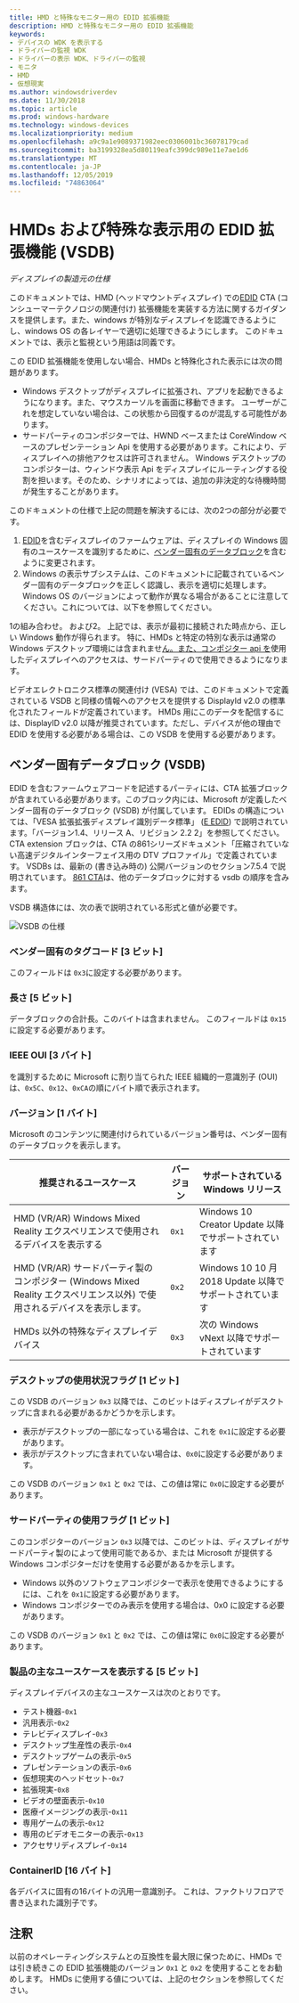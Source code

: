 ```yaml
---
title: HMD と特殊なモニター用の EDID 拡張機能
description: HMD と特殊なモニター用の EDID 拡張機能
keywords:
- デバイスの WDK を表示する
- ドライバーの監視 WDK
- ドライバーの表示 WDK、ドライバーの監視
- モニタ
- HMD
- 仮想現実
ms.author: windowsdriverdev
ms.date: 11/30/2018
ms.topic: article
ms.prod: windows-hardware
ms.technology: windows-devices
ms.localizationpriority: medium
ms.openlocfilehash: a9c9a1e9089371982eec0306001bc36078179cad
ms.sourcegitcommit: ba3199328ea5d80119eafc399dc989e11e7ae1d6
ms.translationtype: MT
ms.contentlocale: ja-JP
ms.lasthandoff: 12/05/2019
ms.locfileid: "74863064"
---
```

# <a name="edid-extension-vsdb-for-hmds-and-specialized-displays"></a>HMDs および特殊な表示用の EDID 拡張機能 (VSDB)

*ディスプレイの製造元の仕様*

このドキュメントでは、HMD (ヘッドマウントディスプレイ) での[EDID](https://en.wikipedia.org/wiki/Extended_Display_Identification_Data) CTA (コンシューマーテクノロジの関連付け) 拡張機能を実装する方法に関するガイダンスを提供します。また、windows が特別なディスプレイを認識できるようにし、windows OS の各レイヤーで適切に処理できるようにします。 このドキュメントでは、表示と監視という用語は同義です。

この EDID 拡張機能を使用しない場合、HMDs と特殊化された表示には次の問題があります。

* Windows デスクトップがディスプレイに拡張され、アプリを起動できるようになります。また、マウスカーソルを画面に移動できます。 ユーザーがこれを想定していない場合は、この状態から回復するのが混乱する可能性があります。
* サードパーティのコンポジターでは、HWND ベースまたは CoreWindow ベースのプレゼンテーション Api を使用する必要があります。これにより、ディスプレイへの排他アクセスは許可されません。 Windows デスクトップのコンポジターは、ウィンドウ表示 Api をディスプレイにルーティングする役割を担います。そのため、シナリオによっては、追加の非決定的な待機時間が発生することがあります。

このドキュメントの仕様で上記の問題を解決するには、次の2つの部分が必要です。

1. [EDID](https://en.wikipedia.org/wiki/Extended_Display_Identification_Data)を含むディスプレイのファームウェアは、ディスプレイの Windows 固有のユースケースを識別するために、[ベンダー固有のデータブロック](https://en.wikipedia.org/wiki/Extended_Display_Identification_Data#EIA.2FCEA-861_extension_block)を含むように変更されます。
2. Windows の表示サブシステムは、このドキュメントに記載されているベンダー固有のデータブロックを正しく認識し、表示を適切に処理します。 Windows OS のバージョンによって動作が異なる場合があることに注意してください。これについては、以下を参照してください。

1の組み合わせ。 および2。 上記では、表示が最初に接続された時点から、正しい Windows 動作が得られます。 特に、HMDs と特定の特別な表示は通常の Windows デスクトップ環境には含まれませ[ん。また、コンポジター api を](https://docs.microsoft.com/uwp/api/windows.devices.display.core)使用したディスプレイへのアクセスは、サードパーティので使用できるようになります。

ビデオエレクトロニクス標準の関連付け (VESA) では、このドキュメントで定義されている VSDB と同様の情報へのアクセスを提供する DisplayId v2.0 の標準化されたフィールドが定義されています。  HMDs 用にこのデータを配信するには、DisplayID v2.0 以降が推奨されています。ただし、デバイスが他の理由で EDID を使用する必要がある場合は、この VSDB を使用する必要があります。

## <a name="vendor-specific-data-block-vsdb"></a>ベンダー固有データブロック (VSDB)

EDID を含むファームウェアコードを記述するパーティには、CTA 拡張ブロックが含まれている必要があります。このブロック内には、Microsoft が定義したベンダー固有のデータブロック (VSDB) が付属しています。 EDIDs の構造については、「VESA 拡張拡張ディスプレイ識別データ標準」 ([E EDID](https://vesa.org/vesa-standards/standards-summaries/)) で説明されています。「バージョン1.4、リリース A、リビジョン 2.2 2」を参照してください。  CTA extension ブロックは、CTA の861シリーズドキュメント「圧縮されていない高速デジタルインターフェイス用の DTV プロファイル」で定義されています。  VSDBs は、最新の (書き込み時の) 公開バージョンのセクション7.5.4 で説明されています。 [861 CTA](https://standards.cta.tech/kwspub/published_docs/CTA-861-G-Preview.pdf)は、他のデータブロックに対する vsdb の順序を含みます。 

VSDB 構造体には、次の表で説明されている形式と値が必要です。

![VSDB の仕様](images/specialized-displays-vsdb.png)

### <a name="vendor-specific-tag-code-3-bits"></a>ベンダー固有のタグコード [3 ビット]

このフィールドは `0x3`に設定する必要があります。

### <a name="length-5-bits"></a>長さ [5 ビット]

データブロックの合計長。このバイトは含まれません。  このフィールドは `0x15`に設定する必要があります。

### <a name="ieee-oui-3-bytes"></a>IEEE OUI [3 バイト]

を識別するために Microsoft に割り当てられた IEEE 組織的一意識別子 (OUI) は、`0x5C`、`0x12`、`0xCA`の順にバイト順で表示されます。

### <a name="version-1-byte"></a>バージョン [1 バイト]

Microsoft のコンテンツに関連付けられているバージョン番号は、ベンダー固有のデータブロックを表示します。

| 推奨されるユースケース | バージョン | サポートされている Windows リリース |
|----------------------|---------|---------------------------|
| HMD (VR/AR) Windows Mixed Reality エクスペリエンスで使用されるデバイスを表示する | `0x1` | Windows 10 Creator Update 以降でサポートされています |
| HMD (VR/AR) サードパーティ製のコンポジター (Windows Mixed Reality エクスペリエンス以外) で使用されるデバイスを表示します。 | `0x2` | Windows 10 10 月 2018 Update 以降でサポートされています |
| HMDs 以外の特殊なディスプレイデバイス | `0x3` | 次の Windows vNext 以降でサポートされています |

### <a name="desktop-usage-flag-1-bit"></a>デスクトップの使用状況フラグ [1 ビット]

この VSDB のバージョン `0x3` 以降では、このビットはディスプレイがデスクトップに含まれる必要があるかどうかを示します。

* 表示がデスクトップの一部になっている場合は、これを `0x1`に設定する必要があります。
* 表示がデスクトップに含まれていない場合は、`0x0`に設定する必要があります。

この VSDB のバージョン `0x1` と `0x2` では、この値は常に `0x0`に設定する必要があります。

### <a name="third-party-usage-flag-1-bit"></a>サードパーティの使用フラグ [1 ビット]

このコンポジターのバージョン `0x3` 以降では、このビットは、ディスプレイがサードパーティ製のによって使用可能であるか、または Microsoft が提供する Windows コンポジターだけを使用する必要があるかを示します。

* Windows 以外のソフトウェアコンポジターで表示を使用できるようにするには、これを `0x1`に設定する必要があります。
* Windows コンポジターでのみ表示を使用する場合は、0x0 に設定する必要があります。

この VSDB のバージョン `0x1` と `0x2` では、この値は常に `0x0`に設定する必要があります。

### <a name="display-product-primary-use-case-5-bits"></a>製品の主なユースケースを表示する [5 ビット]

ディスプレイデバイスの主なユースケースは次のとおりです。

* テスト機器-`0x1`
* 汎用表示-`0x2`
* テレビディスプレイ-`0x3`
* デスクトップ生産性の表示-`0x4`
* デスクトップゲームの表示-`0x5`
* プレゼンテーションの表示-`0x6`
* 仮想現実のヘッドセット-`0x7`
* 拡張現実-`0x8`
* ビデオの壁面表示-`0x10`
* 医療イメージングの表示-`0x11`
* 専用ゲームの表示-`0x12`
* 専用のビデオモニターの表示-`0x13`
* アクセサリディスプレイ-`0x14`

### <a name="containerid-16-bytes"></a>ContainerID [16 バイト]

各デバイスに固有の16バイトの汎用一意識別子。 これは、ファクトリフロアで書き込まれた識別子です。 

## <a name="remarks"></a>注釈

以前のオペレーティングシステムとの互換性を最大限に保つために、HMDs では引き続きこの EDID 拡張機能のバージョン `0x1` と `0x2` を使用することをお勧めします。 HMDs に使用する値については、上記のセクションを参照してください。
